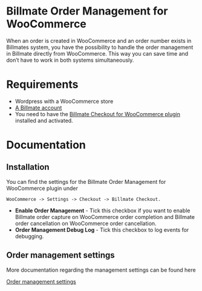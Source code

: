 # Billmate Order Management for WooCommerce

When an order is created in WooCommerce and an order number exists in Billmates system,
you have the possibility to handle the order management in Billmate directly from WooCommerce.
This way you can save time and don’t have to work in both systems simultaneously.

# Requirements

* Wordpress with a WooCommerce store
* [A Billmate account](https://online.billmate.se/)
* You need to have the [Billmate Checkout for WooCommerce plugin](https://github.com/Billmate/billmate-checkout-for-woocommerce) installed and activated.

# Documentation

## Installation

You can find the settings for the Billmate Order Management for WooCommerce plugin under

    WooCommerce -> Settings -> Checkout -> Billmate Checkout.

* **Enable Order Management** - Tick this checkbox if you want to enable Billmate order capture on WooCommerce order completion and Billmate order cancellation on WooCommerce order cancellation.
* **Order Management Debug Log** - Tick this checkbox to log events for debugging.

## Order management settings

More documentation regarding the management settings can be found here

[Order management settings](https://docs.krokedil.com/article/366-billmate-order-management-introduction)
